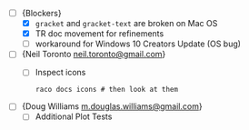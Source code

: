 * [ ] {Blockers}
  - [X] `gracket` and `gracket-text` are broken on Mac OS
  - [X] TR doc movement for refinements
  - [ ] workaround for Windows 10 Creators Update (OS bug)

* [ ] {Neil Toronto <neil.toronto@gmail.com>}
  - [ ] Inspect icons
    ```
    raco docs icons # then look at them
    ```


* [ ] {Doug Williams <m.douglas.williams@gmail.com>}
  - [ ] Additional Plot Tests
